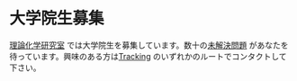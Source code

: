 # 大学院生募集

[理論化学研究室](理論化学研究室.md) では大学院生を募集しています。数十の[未解決問題](未解決問題.md) があなたを待っています。興味のある方は[Tracking](Tracking.md) のいずれかのルートでコンタクトして下さい。



